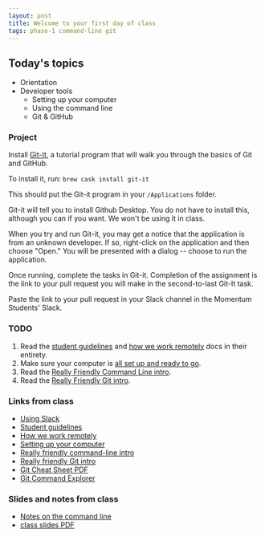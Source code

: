```yaml
---
layout: post
title: Welcome to your first day of class
tags: phase-1 command-line git
---
```


## Today's topics

- Orientation
- Developer tools
  - Setting up your computer
  - Using the command line
  - Git & GitHub

### Project

Install [Git-It](https://github.com/jlord/git-it-electron), a tutorial program that will walk you through the basics of Git and GitHub.

To install it, run:
`brew cask install git-it`

This should put the Git-it program in your `/Applications` folder.

Git-it will tell you to install Github Desktop. You do not have to install this, although you can if you want. We won't be using it in class.

When you try and run Git-it, you may get a notice that the application is from an unknown developer. If so, right-click on the application and then choose "Open." You will be presented with a dialog -- choose to run the application.

Once running, complete the tasks in Git-it. Completion of the assignment is the link to your pull request you will make in the second-to-last Git-It task.

Paste the link to your pull request in your Slack channel in the Momentum Students' Slack.

### TODO

1. Read the [student guidelines](https://drive.google.com/open?id=17j7lH4BTArHwF9TMN9bzDO05REuXflpYCa8JnV1KDLI&authuser=1) and [how we work remotely](https://github.com/momentumlearn/student-resources/blob/master/articles/working-remotely.md) docs in their entirety.
2. Make sure your computer is [all set up and ready to go](https://github.com/momentumlearn/student-resources/blob/master/articles/setup.md).
3. Read the [Really Friendly Command Line intro](<(https://drive.google.com/open?id=1E4ALJrjclTYE4C6lwIV517-SOXiZ-Dqb)>).
4. Read the [Really Friendly Git intro](<(https://drive.google.com/open?id=125rubyTQpBwmpi6I_UzUWfT1aXeHmy5n)>).

### Links from class

- [Using Slack](https://slack.com/resources/using-slack/slack-tutorials)
- [Student guidelines](https://drive.google.com/open?id=17j7lH4BTArHwF9TMN9bzDO05REuXflpYCa8JnV1KDLI&authuser=1)
- [How we work remotely](https://github.com/momentumlearn/student-resources/blob/master/articles/working-remotely.md)
- [Setting up your computer](https://github.com/momentumlearn/student-resources/blob/master/articles/setup.md)
- [Really friendly command-line intro](https://drive.google.com/open?id=1E4ALJrjclTYE4C6lwIV517-SOXiZ-Dqb)
- [Really friendly Git intro](https://drive.google.com/open?id=125rubyTQpBwmpi6I_UzUWfT1aXeHmy5n)
- [Git Cheat Sheet PDF](https://github.github.com/training-kit/downloads/github-git-cheat-sheet.pdf)
- [Git Command Explorer](https://gitexplorer.com/)

### Slides and notes from class

- [Notes on the command line](https://docs.google.com/document/d/1u6tUEkkhmvuz_aU_TBVNXfu1ZUa23Wm3fx95s0V-XPo/edit?usp=sharing)
- [class slides PDF](/slide-decks/git-slides.pdf)
